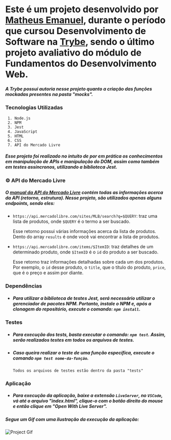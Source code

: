 # Este é um projeto desenvolvido por [Matheus Emanuel](https://www.linkedin.com/in/matheus-emanuel-1a77b1221/), durante o período que cursou Desenvolvimento de Software na [Trybe](https://www.betrybe.com/), sendo o último projeto avaliativo do módulo de Fundamentos do Desenvolvimento Web.

##### A Trybe possui autoria nesse projeto quanto a criação das funções mockadas presentes na pasta "mocks".

### Tecnologias Utilizadas
     1. Node.js
     2. NPM
     3. Jest
     4. JavaScript
     5. HTML
     6. CSS
     7. API do Mercado Livre

##### Esse projeto foi realizado no intuito de por em prática os conhecimentos em manipulação de APIs e manipulação do DOM, assim como também em testes assíncronos, utilizando a biblioteca Jest.

### ⚙️ API do Mercado Livre

##### O [manual da API do Mercado Livre](https://developers.mercadolivre.com.br/pt_br/itens-e-buscas) contém todas as informações acerca da API (retorno, estrutura). Nesse projeto, são utilizados apenas alguns _endpoints_, sendo eles:

- `https://api.mercadolibre.com/sites/MLB/search?q=$QUERY`: traz uma lista de produtos, onde `$QUERY` é o termo a ser buscado. 


    Esse retorno possui várias informações acerca da lista de produtos. Dento do array `results` é onde você vai encontrar a lista de produtos.

- `https://api.mercadolibre.com/items/$ItemID`: traz detalhes de um determinado produto, onde `$ItemID` é o `id` do produto a ser buscado. 


    Esse retorno traz informações detalhadas sobre cada um dos produtos. Por exemplo, o `id` desse produto, o `title`, que o título do produto, `price`, que é o preço e assim por diante.

### Dependências

- ##### Para utilizar a biblioteca de testes Jest, será necessário utilizar o gerenciador de pacotes NPM. Portanto, instale o NPM e, após a clonagem do repositório, execute o comando: `npm install`.

### Testes

- ##### Para execução  dos tests, basta executar o comando: `npm test`. Assim, serão realizados testes em todos os arquivos de testes. 
- ##### Caso queira realizar o teste de uma função específica, execute o comando `npm test nome-da-função`.


      Todos os arquivos de testes estão dentro da pasta "tests"
      

### Aplicação

- ##### Para execução da aplicação, baixe a extensão `LiveServer`, no `VSCode`, vá até o arquivo "index.html", clique-o com o botão direito do mouse e então clique em "Open With Live Server".

##### Segue um Gif com uma ilustração da execução da aplicação:
    
![Project Gif](./executando-projeto.gif)
